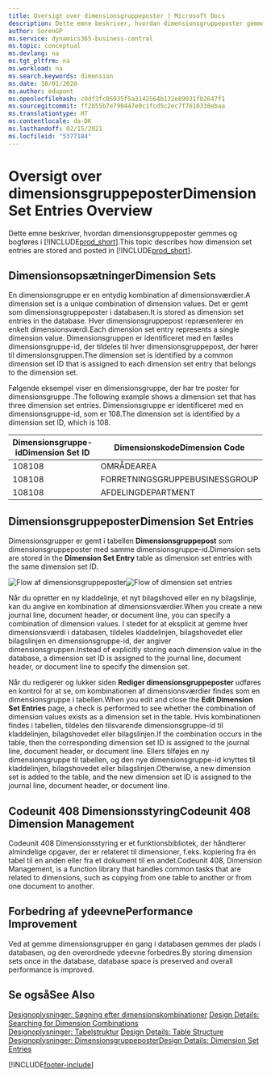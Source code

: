 ```yaml
---
title: Oversigt over dimensionsgruppeposter | Microsoft Docs
description: Dette emne beskriver, hvordan dimensionsgruppeposter gemmes og bogføres i Dynamics 365.
author: SorenGP
ms.service: dynamics365-business-central
ms.topic: conceptual
ms.devlang: na
ms.tgt_pltfrm: na
ms.workload: na
ms.search.keywords: dimension
ms.date: 10/01/2020
ms.author: edupont
ms.openlocfilehash: c0df3fc05935f5a3142564b132e89931fb2647f1
ms.sourcegitcommit: ff2b55b7e790447e0c1fcd5c2ec7f7610338ebaa
ms.translationtype: HT
ms.contentlocale: da-DK
ms.lasthandoff: 02/15/2021
ms.locfileid: "5377184"
---
```

# <a name="dimension-set-entries-overview"></a><span data-ttu-id="b83e1-103">Oversigt over dimensionsgruppeposter</span><span class="sxs-lookup"><span data-stu-id="b83e1-103">Dimension Set Entries Overview</span></span>
<span data-ttu-id="b83e1-104">Dette emne beskriver, hvordan dimensionsgruppeposter gemmes og bogføres i [!INCLUDE[prod_short](includes/prod_short.md)].</span><span class="sxs-lookup"><span data-stu-id="b83e1-104">This topic describes how dimension set entries are stored and posted in [!INCLUDE[prod_short](includes/prod_short.md)].</span></span>  

## <a name="dimension-sets"></a><span data-ttu-id="b83e1-105">Dimensionsopsætninger</span><span class="sxs-lookup"><span data-stu-id="b83e1-105">Dimension Sets</span></span>  
<span data-ttu-id="b83e1-106">En dimensionsgruppe er en entydig kombination af dimensionsværdier.</span><span class="sxs-lookup"><span data-stu-id="b83e1-106">A dimension set is a unique combination of dimension values.</span></span> <span data-ttu-id="b83e1-107">Det er gemt som dimensionsgruppeposter i databasen.</span><span class="sxs-lookup"><span data-stu-id="b83e1-107">It is stored as dimension set entries in the database.</span></span> <span data-ttu-id="b83e1-108">Hver dimensionsgruppepost repræsenterer en enkelt dimensionsværdi.</span><span class="sxs-lookup"><span data-stu-id="b83e1-108">Each dimension set entry represents a single dimension value.</span></span> <span data-ttu-id="b83e1-109">Dimensionsgruppen er identificeret med en fælles dimensionsgruppe-id, der tildeles til hver dimensionsgruppepost, der hører til dimensionsgruppen.</span><span class="sxs-lookup"><span data-stu-id="b83e1-109">The dimension set is identified by a common dimension set ID that is assigned to each dimension set entry that belongs to the dimension set.</span></span>  

<span data-ttu-id="b83e1-110">Følgende eksempel viser en dimensionsgruppe, der har tre poster for dimensionsgruppe .</span><span class="sxs-lookup"><span data-stu-id="b83e1-110">The following example shows a dimension set that has three dimension set entries.</span></span> <span data-ttu-id="b83e1-111">Dimensionsgruppe er identificeret med en dimensionsgruppe-id, som er 108.</span><span class="sxs-lookup"><span data-stu-id="b83e1-111">The dimension set is identified by a dimension set ID, which is 108.</span></span>  

|<span data-ttu-id="b83e1-112">Dimensionsgruppe-id</span><span class="sxs-lookup"><span data-stu-id="b83e1-112">Dimension Set ID</span></span>|<span data-ttu-id="b83e1-113">Dimensionskode</span><span class="sxs-lookup"><span data-stu-id="b83e1-113">Dimension Code</span></span>|<span data-ttu-id="b83e1-114">Dimensionsværdikode</span><span class="sxs-lookup"><span data-stu-id="b83e1-114">Dimension Value Code</span></span>|<span data-ttu-id="b83e1-115">Dimensionsværdinavn</span><span class="sxs-lookup"><span data-stu-id="b83e1-115">Dimension Value Name</span></span>|  
|----------------------|--------------------|--------------------------|--------------------------|  
|<span data-ttu-id="b83e1-116">108</span><span class="sxs-lookup"><span data-stu-id="b83e1-116">108</span></span>|<span data-ttu-id="b83e1-117">OMRÅDE</span><span class="sxs-lookup"><span data-stu-id="b83e1-117">AREA</span></span>|<span data-ttu-id="b83e1-118">70</span><span class="sxs-lookup"><span data-stu-id="b83e1-118">70</span></span>|<span data-ttu-id="b83e1-119">Nordamerika</span><span class="sxs-lookup"><span data-stu-id="b83e1-119">America North</span></span>|  
|<span data-ttu-id="b83e1-120">108</span><span class="sxs-lookup"><span data-stu-id="b83e1-120">108</span></span>|<span data-ttu-id="b83e1-121">FORRETNINGSGRUPPE</span><span class="sxs-lookup"><span data-stu-id="b83e1-121">BUSINESSGROUP</span></span>|<span data-ttu-id="b83e1-122">HOME</span><span class="sxs-lookup"><span data-stu-id="b83e1-122">HOME</span></span>|<span data-ttu-id="b83e1-123">Start</span><span class="sxs-lookup"><span data-stu-id="b83e1-123">Home</span></span>|  
|<span data-ttu-id="b83e1-124">108</span><span class="sxs-lookup"><span data-stu-id="b83e1-124">108</span></span>|<span data-ttu-id="b83e1-125">AFDELING</span><span class="sxs-lookup"><span data-stu-id="b83e1-125">DEPARTMENT</span></span>|<span data-ttu-id="b83e1-126">SALG</span><span class="sxs-lookup"><span data-stu-id="b83e1-126">SALES</span></span>|<span data-ttu-id="b83e1-127">Salg</span><span class="sxs-lookup"><span data-stu-id="b83e1-127">Sales</span></span>|  

## <a name="dimension-set-entries"></a><span data-ttu-id="b83e1-128">Dimensionsgruppeposter</span><span class="sxs-lookup"><span data-stu-id="b83e1-128">Dimension Set Entries</span></span>  
<span data-ttu-id="b83e1-129">Dimensionsgrupper er gemt i tabellen **Dimensionsgruppepost** som dimensionsgruppeposter med samme dimensionsgruppe-id.</span><span class="sxs-lookup"><span data-stu-id="b83e1-129">Dimension sets are stored in the **Dimension Set Entry** table as dimension set entries with the same dimension set ID.</span></span>  

<span data-ttu-id="b83e1-130">![Flow af dimensionsgruppeposter](media/dimensionentrynav7.png "Flow af dimensionsgruppeposter")</span><span class="sxs-lookup"><span data-stu-id="b83e1-130">![Flow of dimension set entries](media/dimensionentrynav7.png "Flow of dimension set entries")</span></span>  

<span data-ttu-id="b83e1-131">Når du opretter en ny kladdelinje, et nyt bilagshoved eller en ny bilagslinje, kan du angive en kombination af dimensionsværdier.</span><span class="sxs-lookup"><span data-stu-id="b83e1-131">When you create a new journal line, document header, or document line, you can specify a combination of dimension values.</span></span> <span data-ttu-id="b83e1-132">I stedet for at eksplicit at gemme hver dimensionsværdi i databasen, tildeles kladdelinjen, bilagshovedet eller bilagslinjen en dimensionsgruppe-id, der angiver dimensionsgruppen.</span><span class="sxs-lookup"><span data-stu-id="b83e1-132">Instead of explicitly storing each dimension value in the database, a dimension set ID is assigned to the journal line, document header, or document line to specify the dimension set.</span></span>  

<span data-ttu-id="b83e1-133">Når du redigerer og lukker siden **Rediger dimensionsgruppeposter** udføres en kontrol for at se, om kombinationen af dimensionsværdier findes som en dimensionsgruppe i tabellen.</span><span class="sxs-lookup"><span data-stu-id="b83e1-133">When you edit and close the **Edit Dimension Set Entries** page, a check is performed to see whether the combination of dimension values exists as a dimension set in the table.</span></span> <span data-ttu-id="b83e1-134">Hvis kombinationen findes i tabellen, tildeles den tilsvarende dimensionsgruppe-id til kladdelinjen, bilagshovedet eller bilagslinjen.</span><span class="sxs-lookup"><span data-stu-id="b83e1-134">If the combination occurs in the table, then the corresponding dimension set ID is assigned to the journal line, document header, or document line.</span></span> <span data-ttu-id="b83e1-135">Ellers tilføjes en ny dimensionsgruppe til tabellen, og den nye dimensionsgruppe-id knyttes til kladdelinjen, bilagshovedet eller bilagslinjen.</span><span class="sxs-lookup"><span data-stu-id="b83e1-135">Otherwise, a new dimension set is added to the table, and the new dimension set ID is assigned to the journal line, document header, or document line.</span></span>

## <a name="codeunit-408-dimension-management"></a><span data-ttu-id="b83e1-136">Codeunit 408 Dimensionsstyring</span><span class="sxs-lookup"><span data-stu-id="b83e1-136">Codeunit 408 Dimension Management</span></span>
<span data-ttu-id="b83e1-137">Codeunit 408 Dimensionsstyring er et funktionsbibliotek, der håndterer almindelige opgaver, der er relateret til dimensioner, f.eks. kopiering fra én tabel til en anden eller fra et dokument til en andet.</span><span class="sxs-lookup"><span data-stu-id="b83e1-137">Codeunit 408, Dimension Management, is a function library that handles common tasks that are related to dimensions, such as copying from one table to another or from one document to another.</span></span>

## <a name="performance-improvement"></a><span data-ttu-id="b83e1-138">Forbedring af ydeevne</span><span class="sxs-lookup"><span data-stu-id="b83e1-138">Performance Improvement</span></span>  
<span data-ttu-id="b83e1-139">Ved at gemme dimensionsgrupper én gang i databasen gemmes der plads i databasen, og den overordnede ydeevne forbedres.</span><span class="sxs-lookup"><span data-stu-id="b83e1-139">By storing dimension sets once in the database, database space is preserved and overall performance is improved.</span></span>  

## <a name="see-also"></a><span data-ttu-id="b83e1-140">Se også</span><span class="sxs-lookup"><span data-stu-id="b83e1-140">See Also</span></span>  
<span data-ttu-id="b83e1-141">[Designoplysninger: Søgning efter dimensionskombinationer](design-details-searching-for-dimension-combinations.md) </span><span class="sxs-lookup"><span data-stu-id="b83e1-141">[Design Details: Searching for Dimension Combinations](design-details-searching-for-dimension-combinations.md) </span></span>  
<span data-ttu-id="b83e1-142">[Designoplysninger: Tabelstruktur](design-details-table-structure.md) </span><span class="sxs-lookup"><span data-stu-id="b83e1-142">[Design Details: Table Structure](design-details-table-structure.md) </span></span>  
[<span data-ttu-id="b83e1-143">Designoplysninger: Dimensionsgruppeposter</span><span class="sxs-lookup"><span data-stu-id="b83e1-143">Design Details: Dimension Set Entries</span></span>](design-details-dimension-set-entries.md)   


[!INCLUDE[footer-include](includes/footer-banner.md)]